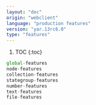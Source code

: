 ```yaml
---
layout: "doc"
origin: "webclient"
language: "production features"
version: "yar.13rc6.0"
type: "features"
---
```


1. TOC
{:toc}

```js
global-features
node-features
collection-features
stategroup-features
number-features
text-features
file-features
```
